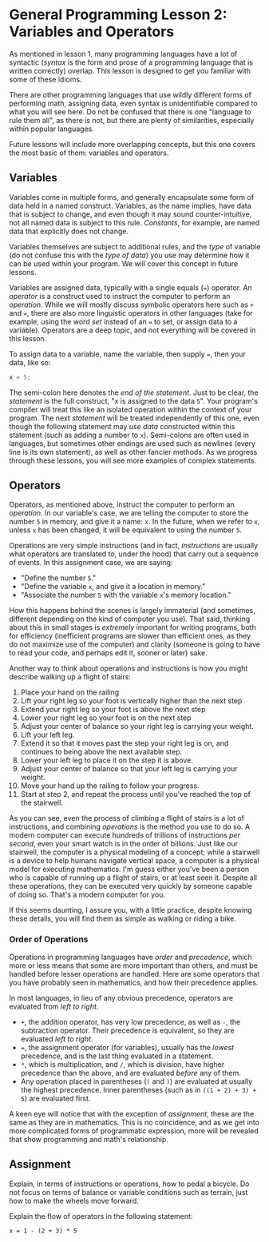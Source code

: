 # General Programming Lesson 2: Variables and Operators

As mentioned in lesson 1, many programming languages have a lot of syntactic (_syntax_ is the form and prose of a programming language that is written correctly) overlap. This lesson is designed to get you familiar with some of these idioms.

There are other programming languages that use wildly different forms of performing math, assigning data, even syntax is unidentifiable compared to what you will see here. Do not be confused that there is one "language to rule them all", as there is not, but there are plenty of similarities, especially within popular languages.

Future lessons will include more overlapping concepts, but this one covers the most basic of them: variables and operators.

## Variables

Variables come in multiple forms, and generally encapsulate some form of data held in a named construct. Variables, as the name implies, have data that is subject to change, and even though it may sound counter-intuitive, not all named data is subject to this rule. _Constants_, for example, are named data that explicitly does not change.

Variables themselves are subject to additional rules, and the _type_ of variable (do not confuse this with the _type of data_) you use may determine how it can be used within your program. We will cover this concept in future lessons.

Variables are assigned data, typically with a single equals (`=`) operator. An _operator_ is a construct used to instruct the computer to perform an _operation_. While we will mostly discuss symbolic operators here such as `+` and `=`, there are also more linguistic operators in other languages (take for example, using the word _set_ instead of an `=` to set, or assign data to a variable). Operators are a deep topic, and not everything will be covered in this lesson.

To assign data to a variable, name the variable, then supply `=`, then your data, like so:

```javascript
x = 5;
```

The semi-colon here denotes the _end of the statement_. Just to be clear, the _statement_ is the full construct, "x is assigned to the data `5`". Your program's compiler will treat this like an isolated operation within the context of your program. The next _statement_ will be treated independently of this one, even though the following statement may _use data_ constructed within this statement (such as adding a number to `x`). Semi-colons are often used in languages, but sometimes other endings are used such as newlines (every line is its own statement), as well as other fancier methods. As we progress through these lessons, you will see more examples of complex statements.

## Operators

Operators, as mentioned above, instruct the computer to perform an _operation_. In our variable's case, we are telling the computer to store the number `5` in memory, and give it a name: `x`. In the future, when we refer to `x`, unless `x` has been changed, it will be equivalent to using the number `5`.

Operations are very simple instructions (and in fact, _instructions_ are usually what operators are translated to, under the hood) that carry out a sequence of events. In this assignment case, we are saying:

-   "Define the number `5`."
-   "Define the variable `x`, and give it a location in memory."
-   "Associate the number `5` with the variable `x`'s memory location."

How this happens behind the scenes is largely immaterial (and sometimes, different depending on the kind of computer you use). That said, thinking about this in small stages is _extremely_ important for writing programs, both for efficiency (inefficient programs are slower than efficient ones, as they do not maximize use of the computer) and clarity (someone is going to have to read your code, and perhaps edit it, sooner or later) sake.

Another way to think about operations and instructions is how you might describe walking up a flight of stairs:

1. Place your hand on the railing
1. Lift your right leg so your foot is vertically higher than the next step
1. Extend your right leg so your foot is above the next step
1. Lower your right leg so your foot is on the next step
1. Adjust your center of balance so your right leg is carrying your weight.
1. Lift your left leg.
1. Extend it so that it moves past the step your right leg is on, and continues to being above the next available step.
1. Lower your left leg to place it on the step it is above.
1. Adjust your center of balance so that your left leg is carrying your weight.
1. Move your hand up the railing to follow your progress.
1. Start at step 2, and repeat the process until you've reached the top of the stairwell.

As you can see, even the process of climbing a flight of stairs is a lot of instructions, and combining _operations_ is the method you use to do so. A modern computer can execute hundreds of trillions of instructions _per second_, even your smart watch is in the order of billions. Just like our stairwell, the computer is a physical modeling of a concept; while a stairwell is a device to help humans navigate vertical space, a computer is a physical model for executing mathematics. I'm guess either you've been a person who is capable of running up a flight of stairs, or at least seen it. Despite all these operations, they can be executed very quickly by someone capable of doing so. That's a modern computer for you.

If this seems daunting, I assure you, with a little practice, despite knowing these details, you will find them as simple as walking or riding a bike.

### Order of Operations

Operations in programming languages have _order_ and _precedence_, which more or less means that some are more important than others, and must be handled before lesser operations are handled. Here are some operators that you have probably seen in mathematics, and how their precedence applies.

In most languages, in lieu of any obvious precedence, operators are evaluated from _left to right_.

-   `+`, the addition operator, has very low precedence, as well as `-`, the subtraction operator. Their precedence is equivalent, so they are evaluated _left to right_.
-   `=`, the assignment operator (for variables), usually has the _lowest_ precedence, and is the last thing evaluated in a statement.
-   `*`, which is multiplication, and `/`, which is division, have higher precedence than the above, and are evaluated _before_ any of them.
-   Any operation placed in parentheses (`(` and `)`) are evaluated at usually the highest precedence. Inner parentheses (such as in `((1 + 2) + 3) + 5`) are evaluated first.

A keen eye will notice that with the exception of _assignment_, these are the same as they are in mathematics. This is no coincidence, and as we get into more complicated forms of programmatic expression, more will be revealed that show programming and math's relationship.

## Assignment

Explain, in terms of instructions or operations, how to pedal a bicycle. Do not focus on terms of balance or variable conditions such as terrain, just how to make the wheels move forward.

Explain the flow of operators in the following statement:

`x = 1 - (2 + 3) * 5`
